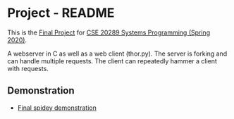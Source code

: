 # Project - README

This is the [Final Project] for [CSE 20289 Systems Programming (Spring 2020)].

A webserver in C as well as a web client (thor.py).  The server is forking and can handle multiple requests.  The client can repeatedly hammer a client with requests. 

## Demonstration

- [Final spidey demonstration](https://youtu.be/KL3Nq6G0P90)


[Final Project]: https://www3.nd.edu/~pbui/teaching/cse.20289.sp20/project.html
[CSE 20289 Systems Programming (Spring 2020)]: https://www3.nd.edu/~pbui/teaching/cse.20289.sp20/
